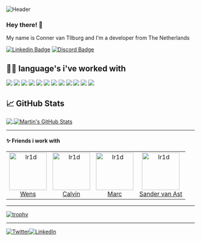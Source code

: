 ![Header](https://raw.githubusercontent.com/ConrDev/ConrDev/master/readme_header.png "Header")

### Hey there! 👋
My name is Conner van TIlburg and I'm a developer from The Netherlands

[![Linkedin Badge](https://img.shields.io/badge/-Conner%20van%20Tilburg-blue?style=flat-square&logo=Linkedin&logoColor=white&link=https://www.linkedin.com/in/conner-van-tilburg-22a7a1195/)](https://www.linkedin.com/in/conner-van-tilburg-22a7a1195/)
[![Discord Badge](https://img.shields.io/badge/-SKELIC%235899-7289da?style=flat-square&logo=Discord&logoColor=white&link=https://discord.com/users/228547365848612864/)](https://discord.com/users/228547365848612864/)

## 👨‍💻 language's i've worked with
![](https://img.shields.io/static/v1?style=for-the-badge&message=HTML&logo=html5&logoColor=white&label=&color=F06529)
![](https://img.shields.io/static/v1?style=for-the-badge&message=CSS&logo=css3&logoColor=white&label=&color=3c99dc)
![](https://img.shields.io/static/v1?style=for-the-badge&message=Javascript&logo=javascript&logoColor=333&label=&color=f0db4f)
![](https://img.shields.io/static/v1?style=for-the-badge&message=SASS&logo=sass&logoColor=white&label=&color=cd6799)
![](https://img.shields.io/static/v1?style=for-the-badge&message=PHP&logo=php&logoColor=white&label=&color=6c78af)
![](https://img.shields.io/static/v1?style=for-the-badge&message=Laravel&logo=laravel&logoColor=white&label=&color=f05340)
![](https://img.shields.io/static/v1?style=for-the-badge&message=React.Js/Native&logo=react&logoColor=333&label=&color=61dbfb)
![](https://img.shields.io/static/v1?style=for-the-badge&message=Vue.Js&logo=vue.js&logoColor=white&label=&color=41b883)
![](https://img.shields.io/static/v1?style=for-the-badge&message=NEXT.Js&logo=next.js&logoColor=333&label=&color=white)
![](https://img.shields.io/static/v1?style=for-the-badge&message=Electron&logo=electron&logoColor=46838e&colorB=46838e&label=&color=2f3241)
![](https://img.shields.io/static/v1?style=for-the-badge&message=Alpine.Js&color=222222&logo=Alpine.js&logoColor=8BC0D0&label=)
![](https://img.shields.io/static/v1?style=for-the-badge&message=Node.js&color=339933&logo=Node.js&logoColor=FFFFFF&label=)

## &#x1f4c8; GitHub Stats

<a href="https://github.com/ConrDev/MartinHeinz">
  <img align="center" src="https://github-readme-stats.vercel.app/api/top-langs/?username=ConrDev&hide=java,html,tex&title_color=ffffff&text_color=c9cacc&icon_color=2bbc8a&bg_color=1d1f21&langs_count=3" />
</a>
<a href="https://github.com/ConrDev/MartinHeinz">
  <img align="center" src="https://github-readme-stats.vercel.app/api?username=ConrDev&show_icons=true&line_height=27&count_private=true&title_color=ffffff&text_color=c9cacc&icon_color=2bbc8a&bg_color=1d1f21" alt="Martin's GitHub Stats" />
</a>

---

#### :sparkles: Friends i work with
<table>
  <tr>
    <td align="center">
      <a href="https://github.com/rens4000">
        <img src="https://avatars2.githubusercontent.com/u/6216905" width="100px;" alt="Ir1d"/>
      </a>
      <br />
      <a href="https://github.com/rens4000">Wens</a>
    </td>
    <td align="center">
      <a href="https://github.com/calvinhofman">
        <img src="https://panels-images.twitch.tv/panel-165583853-image-fe238e64-3a80-4bc8-99e7-f3ff04ea8b66" width="100px;" alt="Ir1d"/>
      </a>
      <br />
      <a href="https://github.com/calvinhofman">Calvin</a>
    </td>
    <td align="center">
      <a href="https://github.com/MarcvdMade">
        <img src="https://avatars2.githubusercontent.com/u/55003488" width="100px;" alt="Ir1d"/>
      </a>
      <br />
      <a href="https://github.com/MarcvdMade">Marc</a>
    </td>
    <td align="center">
      <a href="https://github.com/SANDR7">
        <img src="https://avatars2.githubusercontent.com/u/47674845" width="100px;" alt="Ir1d"/>
      </a>
      <br />
      <a href="https://github.com/SANDR7">Sander van Ast</a>
    </td>
  </tr>
</table>

---


[![trophy](https://github-profile-trophy.vercel.app/?username=ConrDev)](https://github.com/ConrDev/github-profile-trophy)

---
<!-- Actual text -->
[![Twitter][1.2]][1][![LinkedIn][2.2]][2]

<!-- Icons -->

[1.2]:https://img.icons8.com/color/48/000000/twitter--v1.png 
[2.2]: https://img.icons8.com/fluency/48/000000/instagram-new.png

<!-- Links to your social media accounts -->

[1]: https://twitter.com/ConrDev
[2]: https://instagram.com/conr.jpg
